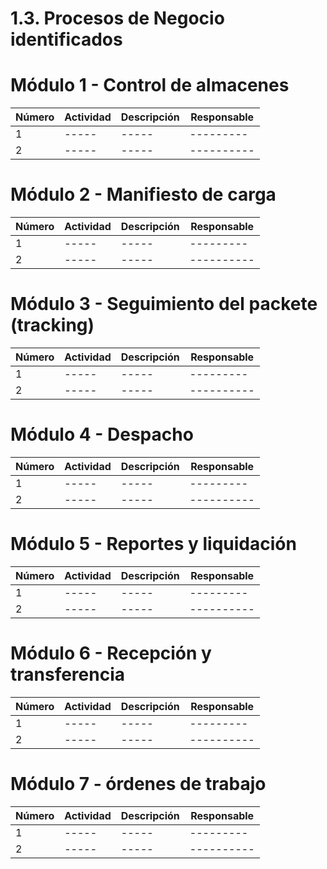 # 1.3. Procesos de Negocio identificados

# Módulo 1 - Control de almacenes




| Número | Actividad                                                  | Descripción                                                                                       | Responsable         |
|--------|------------------------------------------------------------|---------------------------------------------------------------------------------------------------|---------------------|
| 1      | ----- | ----- | ---------  |
| 2      | ----- | ----- | ----------  |



# Módulo 2 - Manifiesto de carga



| Número | Actividad                                                  | Descripción                                                                                       | Responsable         |
|--------|------------------------------------------------------------|---------------------------------------------------------------------------------------------------|---------------------|
| 1      | ----- | ----- | ---------  |
| 2      | ----- | ----- | ----------  |

# Módulo 3 - Seguimiento del packete (tracking)



| Número | Actividad                                                  | Descripción                                                                                       | Responsable         |
|--------|------------------------------------------------------------|---------------------------------------------------------------------------------------------------|---------------------|
| 1      | ----- | ----- | ---------  |
| 2      | ----- | ----- | ----------  |

# Módulo 4 - Despacho


| Número | Actividad                                                  | Descripción                                                                                       | Responsable         |
|--------|------------------------------------------------------------|---------------------------------------------------------------------------------------------------|---------------------|
| 1      | ----- | ----- | ---------  |
| 2      | ----- | ----- | ----------  |

# Módulo 5 - Reportes y liquidación


| Número | Actividad                                                  | Descripción                                                                                       | Responsable         |
|--------|------------------------------------------------------------|---------------------------------------------------------------------------------------------------|---------------------|
| 1      | ----- | ----- | ---------  |
| 2      | ----- | ----- | ----------  |

# Módulo 6 - Recepción y transferencia

| Número | Actividad                                                  | Descripción                                                                                       | Responsable         |
|--------|------------------------------------------------------------|---------------------------------------------------------------------------------------------------|---------------------|
| 1      | ----- | ----- | ---------  |
| 2      | ----- | ----- | ----------  |

# Módulo 7 - órdenes de trabajo

| Número | Actividad                                                  | Descripción                                                                                       | Responsable         |
|--------|------------------------------------------------------------|---------------------------------------------------------------------------------------------------|---------------------|
| 1      | ----- | ----- | ---------  |
| 2      | ----- | ----- | ----------  |

